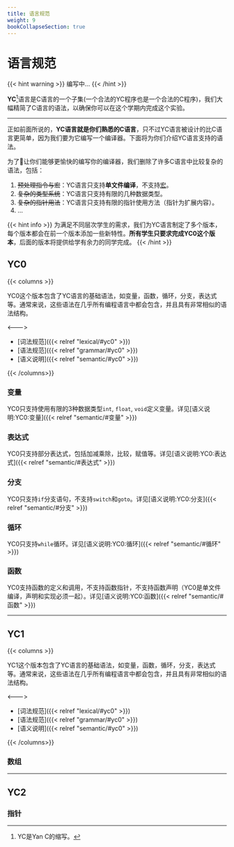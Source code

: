 ```yaml
---
title: 语言规范
weight: 9
bookCollapseSection: true
---
```


# 语言规范

{{< hint warning >}}
编写中...
{{< /hint >}}

**YC**[^1]语言是C语言的一个子集(一个合法的YC程序也是一个合法的C程序)，我们大幅精简了C语言的语法，以确保你可以在这个学期内完成这个实验。

---

正如前面所说的，**YC语言就是你们熟悉的C语言**，只不过YC语言被设计的比C语言更简单，因为我们要为它编写一个编译器。下面将为你们介绍YC语言支持的语法。

为了让你们能够更愉快的编写你的编译器，我们删除了许多C语言中比较复杂的语法，包括：

1. ~~预处理指令与宏~~：YC语言只支持**单文件编译**，不支持[宏](http://c.biancheng.net/view/1980.html)。
2. ~~复杂的类型系统~~：YC语言只支持有限的几种数据类型。
3. ~~复杂的指针用法~~：YC语言只支持有限的指针使用方法（指针为扩展内容）。
4. ...

{{< hint info >}}
为满足不同层次学生的需求，我们为YC语言制定了多个版本，每个版本都会在前一个版本添加一些新特性。**所有学生只要求完成YC0这个版本**，后面的版本将提供给学有余力的同学完成。
{{< /hint >}}

## YC0

{{< columns >}}

YC0这个版本包含了YC语言的基础语法，如变量，函数，循环，分支，表达式等。通常来说，这些语法在几乎所有编程语言中都会包含，并且具有非常相似的语法结构。

<--->

- [词法规范]({{< relref "lexical/#yc0" >}})
- [语法规范]({{< relref "grammar/#yc0" >}})
- [语义说明]({{< relref "semantic/#yc0" >}})

{{< /columns>}}

### 变量

YC0只支持使用有限的3种数据类型`int`, `float`, `void`定义变量。详见[语义说明:YC0:变量]({{< relref "semantic/#变量" >}})

### 表达式

YC0只支持部分表达式，包括加减乘除，比较，赋值等。详见[语义说明:YC0:表达式]({{< relref "semantic/#表达式" >}})

### 分支

YC0只支持`if`分支语句，不支持`switch`和`goto`。详见[语义说明:YC0:分支]({{< relref "semantic/#分支" >}})

### 循环

YC0只支持`while`循环。详见[语义说明:YC0:循环]({{< relref "semantic/#循环" >}})

### 函数

YC0支持函数的定义和调用，不支持函数指针，不支持函数声明（YC0是单文件编译，声明和实现必须一起）。详见[语义说明:YC0:函数]({{< relref "semantic/#函数" >}})

---

## YC1

{{< columns >}}

YC1这个版本包含了YC语言的基础语法，如变量，函数，循环，分支，表达式等。通常来说，这些语法在几乎所有编程语言中都会包含，并且具有非常相似的语法结构。

<--->

- [词法规范]({{< relref "lexical/#yc0" >}})
- [语法规范]({{< relref "grammar/#yc0" >}})
- [语义说明]({{< relref "semantic/#yc0" >}})

{{< /columns>}}

### 数组

---

## YC2

### 指针

[^1]: YC是Yan C的缩写。
